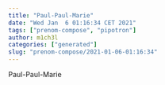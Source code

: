 ```yaml
---
title: "Paul-Paul-Marie"
date: "Wed Jan  6 01:16:34 CET 2021"
tags: ["prenom-compose", "pipotron"]
author: m1ch3l
categories: ["generated"]
slug: "prenom-compose/2021-01-06-01:16:34"
---
```


Paul-Paul-Marie
